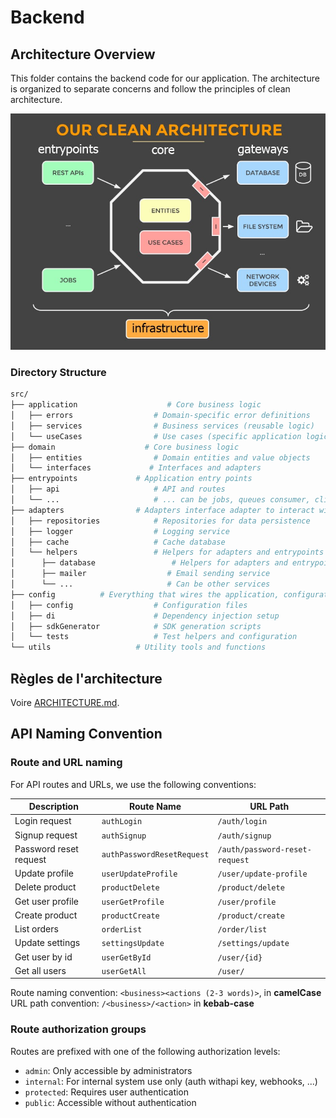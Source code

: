 # Backend

## Architecture Overview

This folder contains the backend code for our application. The architecture is organized to separate concerns and follow the principles of clean architecture.

![Snowpact architecture](clean-architecture-schema.jpg)

### Directory Structure

```bash
src/
├── application                    # Core business logic
│   ├── errors                  # Domain-specific error definitions
│   ├── services                # Business services (reusable logic)
│   └── useCases                # Use cases (specific application logic)
├── domain                    # Core business logic
│   ├── entities                # Domain entities and value objects
│   └── interfaces             # Interfaces and adapters
├── entrypoints             # Application entry points
│   ├── api                     # API and routes
│   └── ...                     # ... can be jobs, queues consumer, cli...
├── adapters                # Adapters interface adapter to interact with external services
│   ├── repositories            # Repositories for data persistence
│   ├── logger                  # Logging service
│   ├── cache                   # Cache database
│   └── helpers                 # Helpers for adapters and entrypoints
│      ├── database                 # Helpers for adapters and entrypoints
│      ├── mailer                  # Email sending service
│      └── ...                     # Can be other services
├── config          # Everything that wires the application, configuration
│   ├── config                  # Configuration files
│   ├── di                      # Dependency injection setup
│   ├── sdkGenerator            # SDK generation scripts
│   └── tests                   # Test helpers and configuration
└── utils                   # Utility tools and functions
```

## Règles de l'architecture

Voire [ARCHITECTURE.md](./ARCHITECTURE.md).

## API Naming Convention

### Route and URL naming

For API routes and URLs, we use the following conventions:

| Description            | Route Name                 | URL Path                       |
| ---------------------- | -------------------------- | ------------------------------ |
| Login request          | `authLogin`                | `/auth/login`                  |
| Signup request         | `authSignup`               | `/auth/signup`                 |
| Password reset request | `authPasswordResetRequest` | `/auth/password-reset-request` |
| Update profile         | `userUpdateProfile`        | `/user/update-profile`         |
| Delete product         | `productDelete`            | `/product/delete`              |
| Get user profile       | `userGetProfile`           | `/user/profile`                |
| Create product         | `productCreate`            | `/product/create`              |
| List orders            | `orderList`                | `/order/list`                  |
| Update settings        | `settingsUpdate`           | `/settings/update`             |
| Get user by id         | `userGetById`              | `/user/{id}`                   |
| Get all users          | `userGetAll`               | `/user/`                       |

Route naming convention: `<business><actions (2-3 words)>`, in **camelCase**
URL path convention: `/<business>/<action>` in **kebab-case**

### Route authorization groups

Routes are prefixed with one of the following authorization levels:

- `admin`: Only accessible by administrators
- `internal`: For internal system use only (auth withapi key, webhooks, ...)
- `protected`: Requires user authentication
- `public`: Accessible without authentication
